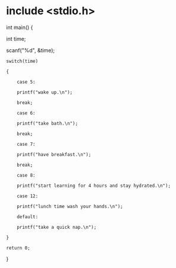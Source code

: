 # include <stdio.h>

int main() {

int time;

scanf("%d", &time);

    switch(time)

    {

        case 5:

        printf("wake up.\n");

        break;

        case 6:

        printf("take bath.\n");

        break;

        case 7:

        printf("have breakfast.\n");

        break;

        case 8:

        printf("start learning for 4 hours and stay hydrated.\n");

        case 12:

        printf("lunch time wash your hands.\n");

        default:

        printf("take a quick nap.\n");

    }

    return 0;

}
